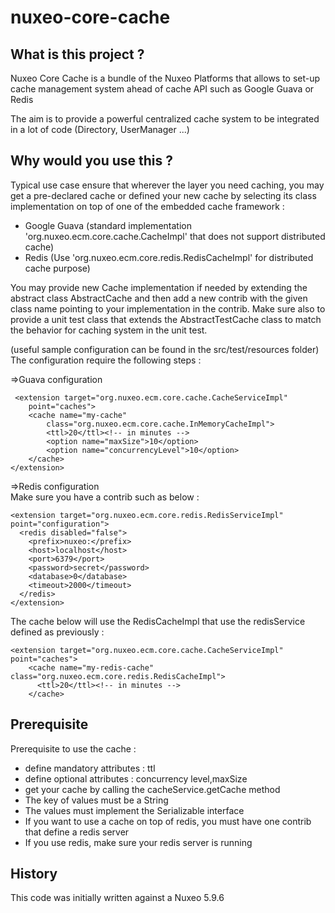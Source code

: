 nuxeo-core-cache
=========================

## What is this project ?

Nuxeo Core Cache is a bundle of the Nuxeo Platforms that allows to set-up cache management system ahead of cache API such as Google Guava or Redis

The aim is to provide a powerful centralized cache system to be integrated in a lot of code (Directory, UserManager ...) 

## Why would you use this ?


Typical use case ensure that wherever the layer you need caching, you may get a pre-declared cache or defined your new cache by selecting its class implementation on top of one of the embedded cache framework :
 - Google Guava (standard implementation 'org.nuxeo.ecm.core.cache.CacheImpl' that does not support distributed cache)
 - Redis (Use 'org.nuxeo.ecm.core.redis.RedisCacheImpl' for distributed cache purpose)

You may provide new Cache implementation if needed by extending the abstract class AbstractCache and then add a new contrib with the given class name pointing to your implementation in the contrib. Make sure also to provide a unit test class that extends the AbstractTestCache class to match the behavior for caching system in the unit test.

(useful sample configuration can be found in the src/test/resources folder)
The configuration require the following steps :
    
  =>Guava configuration
     
     <extension target="org.nuxeo.ecm.core.cache.CacheServiceImpl"
		point="caches">
		<cache name="my-cache"
			class="org.nuxeo.ecm.core.cache.InMemoryCacheImpl">
			<ttl>20</ttl><!-- in minutes -->
			<option name="maxSize">10</option>
			<option name="concurrencyLevel">10</option>
		</cache>
	</extension>
      
  
  =>Redis configuration
      <br/>Make sure you have a contrib such as below :
      
    <extension target="org.nuxeo.ecm.core.redis.RedisServiceImpl" point="configuration">
      <redis disabled="false">
        <prefix>nuxeo:</prefix>
        <host>localhost</host>
        <port>6379</port>
        <password>secret</password>
        <database>0</database>
        <timeout>2000</timeout>
      </redis>
    </extension>

   The cache below will use the RedisCacheImpl that use the redisService defined as previously :

    <extension target="org.nuxeo.ecm.core.cache.CacheServiceImpl" point="caches">
	    <cache name="my-redis-cache" class="org.nuxeo.ecm.core.redis.RedisCacheImpl">
      	  <ttl>20</ttl><!-- in minutes -->
    	</cache>
  </extension>
  
## Prerequisite 
Prerequisite to use the cache :
<ul>
<li>define mandatory attributes : ttl</li>
<li> define optional attributes :  concurrency level,maxSize</li>
<li>get your cache by calling the cacheService.getCache method</li>
<li>The key of values must be a String</li>
<li>The values must implement the Serializable interface</li>
<li>If you want to use a cache on top of redis, you must have one contrib that define a redis server</li>
<li>If you use redis, make sure your redis server is running</li>
</ul>

## History

This code was initially written against a Nuxeo 5.9.6 


